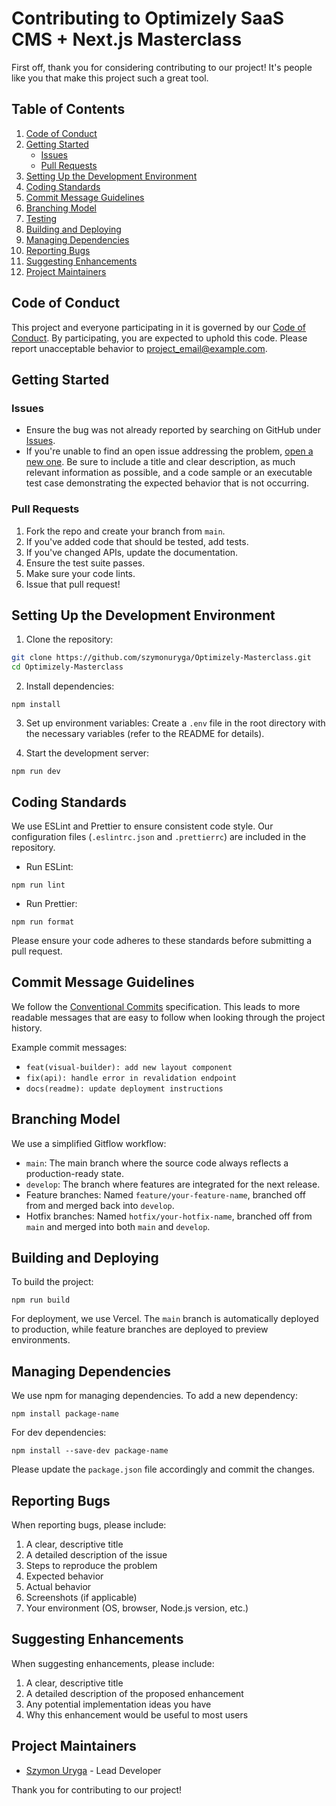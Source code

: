 # Contributing to Optimizely SaaS CMS + Next.js Masterclass

First off, thank you for considering contributing to our project! It's people like you that make this project such a great tool.

## Table of Contents

1. [Code of Conduct](#code-of-conduct)
2. [Getting Started](#getting-started)
   - [Issues](#issues)
   - [Pull Requests](#pull-requests)
3. [Setting Up the Development Environment](#setting-up-the-development-environment)
4. [Coding Standards](#coding-standards)
5. [Commit Message Guidelines](#commit-message-guidelines)
6. [Branching Model](#branching-model)
7. [Testing](#testing)
8. [Building and Deploying](#building-and-deploying)
9. [Managing Dependencies](#managing-dependencies)
10. [Reporting Bugs](#reporting-bugs)
11. [Suggesting Enhancements](#suggesting-enhancements)
12. [Project Maintainers](#project-maintainers)

## Code of Conduct

This project and everyone participating in it is governed by our [Code of Conduct](CODE_OF_CONDUCT.md). By participating, you are expected to uphold this code. Please report unacceptable behavior to [project_email@example.com](mailto:project_email@example.com).

## Getting Started

### Issues

- Ensure the bug was not already reported by searching on GitHub under [Issues](https://github.com/szymonuryga/Optimizely-Masterclass/issues).
- If you're unable to find an open issue addressing the problem, [open a new one](https://github.com/szymonuryga/Optimizely-Masterclass/issues/new). Be sure to include a title and clear description, as much relevant information as possible, and a code sample or an executable test case demonstrating the expected behavior that is not occurring.

### Pull Requests

1. Fork the repo and create your branch from `main`.
2. If you've added code that should be tested, add tests.
3. If you've changed APIs, update the documentation.
4. Ensure the test suite passes.
5. Make sure your code lints.
6. Issue that pull request!

## Setting Up the Development Environment

1. Clone the repository:
```bash
git clone https://github.com/szymonuryga/Optimizely-Masterclass.git
cd Optimizely-Masterclass
```

2. Install dependencies:

```shellscript
npm install
```

3. Set up environment variables:
Create a `.env` file in the root directory with the necessary variables (refer to the README for details).

4. Start the development server:

```shellscript
npm run dev
```

## Coding Standards

We use ESLint and Prettier to ensure consistent code style. Our configuration files (`.eslintrc.json` and `.prettierrc`) are included in the repository.

- Run ESLint:

```shellscript
npm run lint
```


- Run Prettier:

```shellscript
npm run format
```


Please ensure your code adheres to these standards before submitting a pull request.

## Commit Message Guidelines

We follow the [Conventional Commits](https://www.conventionalcommits.org/) specification. This leads to more readable messages that are easy to follow when looking through the project history.

Example commit messages:

- `feat(visual-builder): add new layout component`
- `fix(api): handle error in revalidation endpoint`
- `docs(readme): update deployment instructions`


## Branching Model

We use a simplified Gitflow workflow:

- `main`: The main branch where the source code always reflects a production-ready state.
- `develop`: The branch where features are integrated for the next release.
- Feature branches: Named `feature/your-feature-name`, branched off from and merged back into `develop`.
- Hotfix branches: Named `hotfix/your-hotfix-name`, branched off from `main` and merged into both `main` and `develop`.



## Building and Deploying

To build the project:

```shellscript
npm run build
```

For deployment, we use Vercel. The `main` branch is automatically deployed to production, while feature branches are deployed to preview environments.

## Managing Dependencies

We use npm for managing dependencies. To add a new dependency:

```shellscript
npm install package-name
```

For dev dependencies:

```shellscript
npm install --save-dev package-name
```

Please update the `package.json` file accordingly and commit the changes.

## Reporting Bugs

When reporting bugs, please include:

1. A clear, descriptive title
2. A detailed description of the issue
3. Steps to reproduce the problem
4. Expected behavior
5. Actual behavior
6. Screenshots (if applicable)
7. Your environment (OS, browser, Node.js version, etc.)


## Suggesting Enhancements

When suggesting enhancements, please include:

1. A clear, descriptive title
2. A detailed description of the proposed enhancement
3. Any potential implementation ideas you have
4. Why this enhancement would be useful to most users


## Project Maintainers

- [Szymon Uryga](https://github.com/szymonuryga) - Lead Developer


Thank you for contributing to our project!
